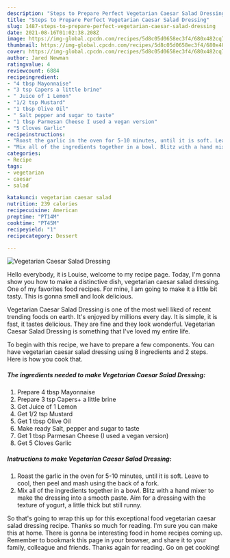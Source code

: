 ```yaml
---
description: "Steps to Prepare Perfect Vegetarian Caesar Salad Dressing"
title: "Steps to Prepare Perfect Vegetarian Caesar Salad Dressing"
slug: 1487-steps-to-prepare-perfect-vegetarian-caesar-salad-dressing
date: 2021-08-16T01:02:38.208Z
image: https://img-global.cpcdn.com/recipes/5d8c05d0658ec3f4/680x482cq70/vegetarian-caesar-salad-dressing-recipe-main-photo.jpg
thumbnail: https://img-global.cpcdn.com/recipes/5d8c05d0658ec3f4/680x482cq70/vegetarian-caesar-salad-dressing-recipe-main-photo.jpg
cover: https://img-global.cpcdn.com/recipes/5d8c05d0658ec3f4/680x482cq70/vegetarian-caesar-salad-dressing-recipe-main-photo.jpg
author: Jared Newman
ratingvalue: 4
reviewcount: 6884
recipeingredient:
- "4 tbsp Mayonnaise"
- "3 tsp Capers a little brine"
- " Juice of 1 Lemon"
- "1/2 tsp Mustard"
- "1 tbsp Olive Oil"
- " Salt pepper and sugar to taste"
- "1 tbsp Parmesan Cheese I used a vegan version"
- "5 Cloves Garlic"
recipeinstructions:
- "Roast the garlic in the oven for 5-10 minutes, until it is soft. Leave to cool, then peel and mash using the back of a fork."
- "Mix all of the ingredients together in a bowl. Blitz with a hand mixer to make the dressing into a smooth paste. Aim for a dressing with the texture of yogurt, a little thick but still runny."
categories:
- Recipe
tags:
- vegetarian
- caesar
- salad

katakunci: vegetarian caesar salad 
nutrition: 239 calories
recipecuisine: American
preptime: "PT14M"
cooktime: "PT45M"
recipeyield: "1"
recipecategory: Dessert

---
```



![Vegetarian Caesar Salad Dressing](https://img-global.cpcdn.com/recipes/5d8c05d0658ec3f4/680x482cq70/vegetarian-caesar-salad-dressing-recipe-main-photo.jpg)

Hello everybody, it is Louise, welcome to my recipe page. Today, I'm gonna show you how to make a distinctive dish, vegetarian caesar salad dressing. One of my favorites food recipes. For mine, I am going to make it a little bit tasty. This is gonna smell and look delicious.

Vegetarian Caesar Salad Dressing is one of the most well liked of recent trending foods on earth. It's enjoyed by millions every day. It is simple, it is fast, it tastes delicious. They are fine and they look wonderful. Vegetarian Caesar Salad Dressing is something that I've loved my entire life.




To begin with this recipe, we have to prepare a few components. You can have vegetarian caesar salad dressing using 8 ingredients and 2 steps. Here is how you cook that.

<!--inarticleads1-->

##### The ingredients needed to make Vegetarian Caesar Salad Dressing:

1. Prepare 4 tbsp Mayonnaise
1. Prepare 3 tsp Capers+ a little brine
1. Get  Juice of 1 Lemon
1. Get 1/2 tsp Mustard
1. Get 1 tbsp Olive Oil
1. Make ready  Salt, pepper and sugar to taste
1. Get 1 tbsp Parmesan Cheese (I used a vegan version)
1. Get 5 Cloves Garlic




<!--inarticleads2-->

##### Instructions to make Vegetarian Caesar Salad Dressing:

1. Roast the garlic in the oven for 5-10 minutes, until it is soft. Leave to cool, then peel and mash using the back of a fork.
1. Mix all of the ingredients together in a bowl. Blitz with a hand mixer to make the dressing into a smooth paste. Aim for a dressing with the texture of yogurt, a little thick but still runny.




So that's going to wrap this up for this exceptional food vegetarian caesar salad dressing recipe. Thanks so much for reading. I'm sure you can make this at home. There is gonna be interesting food in home recipes coming up. Remember to bookmark this page in your browser, and share it to your family, colleague and friends. Thanks again for reading. Go on get cooking!
